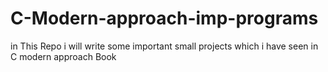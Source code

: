 # C-Modern-approach-imp-programs
in This Repo i will write some important small projects which i have seen in C modern approach Book
